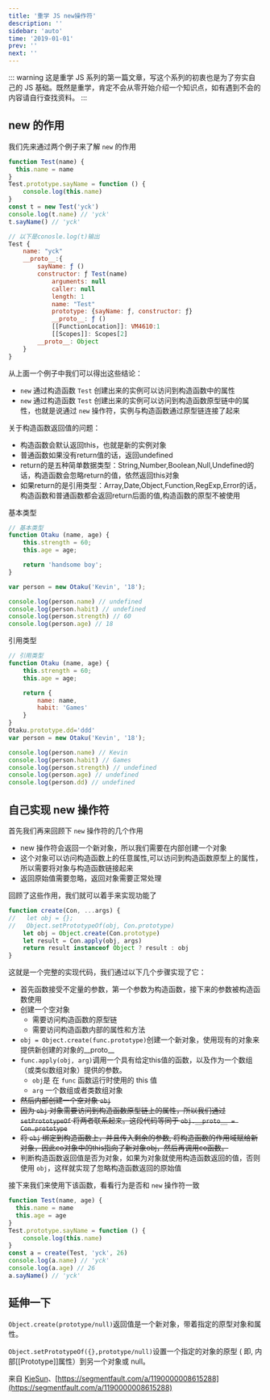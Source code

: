 ```yaml
---
title: '重学 JS new操作符'
description: ''
sidebar: 'auto'
time: '2019-01-01'
prev: ''
next: ''
---
```


::: warning
这是重学 JS 系列的第一篇文章，写这个系列的初衷也是为了夯实自己的 JS 基础。既然是重学，肯定不会从零开始介绍一个知识点，如有遇到不会的内容请自行查找资料。
:::

## new 的作用

我们先来通过两个例子来了解 `new` 的作用

``` js
function Test(name) {
  this.name = name
}
Test.prototype.sayName = function () {
    console.log(this.name)
}
const t = new Test('yck')
console.log(t.name) // 'yck'
t.sayName() // 'yck'

// 以下是conosle.log(t)输出
Test {
    name: "yck"
    __proto__:{
        sayName: ƒ ()
        constructor: ƒ Test(name)
            arguments: null
            caller: null
            length: 1
            name: "Test"
            prototype: {sayName: ƒ, constructor: ƒ}
            __proto__: ƒ ()
            [[FunctionLocation]]: VM4610:1
            [[Scopes]]: Scopes[2]
        __proto__: Object
    }
}
```

从上面一个例子中我们可以得出这些结论：

+ `new` 通过构造函数 `Test` 创建出来的实例可以访问到构造函数中的属性
+ `new` 通过构造函数 `Test` 创建出来的实例可以访问到构造函数原型链中的属性，也就是说通过 `new` 操作符，实例与构造函数通过原型链连接了起来

关于构造函数返回值的问题：

+ 构造函数会默认返回this，也就是新的实例对象
+ 普通函数如果没有return值的话，返回undefined
+ return的是五种简单数据类型：String,Number,Boolean,Null,Undefined的话，构造函数会忽略return的值，依然返回this对象
+ 如果return的是引用类型：Array,Date,Object,Function,RegExp,Error的话，构造函数和普通函数都会返回return后面的值,构造函数的原型不被使用

基本类型

``` js
// 基本类型
function Otaku (name, age) {
    this.strength = 60;
    this.age = age;

    return 'handsome boy';
}

var person = new Otaku('Kevin', '18');

console.log(person.name) // undefined
console.log(person.habit) // undefined
console.log(person.strength) // 60
console.log(person.age) // 18

```

引用类型

``` js
// 引用类型
function Otaku (name, age) {
    this.strength = 60;
    this.age = age;

    return {
        name: name,
        habit: 'Games'
    }
}
Otaku.prototype.dd='ddd'
var person = new Otaku('Kevin', '18');

console.log(person.name) // Kevin
console.log(person.habit) // Games
console.log(person.strength) // undefined
console.log(person.age) // undefined
console.log(person.dd) // undefined
```

## 自己实现 new 操作符

首先我们再来回顾下 `new` 操作符的几个作用

+ new 操作符会返回一个新对象，所以我们需要在内部创建一个对象
+ 这个对象可以访问构造函数上的任意属性,可以访问到构造函数原型上的属性，所以需要将对象与构造函数链接起来
+ 返回原始值需要忽略，返回对象需要正常处理

回顾了这些作用，我们就可以着手来实现功能了

```js
function create(Con, ...args) {
//   let obj = {};
//   Object.setPrototypeOf(obj, Con.prototype)
    let obj = Object.create(Con.prototype)
    let result = Con.apply(obj, args)
    return result instanceof Object ? result : obj
}
```

这就是一个完整的实现代码，我们通过以下几个步骤实现了它：

+ 首先函数接受不定量的参数，第一个参数为构造函数，接下来的参数被构造函数使用
+ 创建一个空对象
    - 需要访问构造函数的原型链
    - 需要访问构造函数内部的属性和方法
+ `obj = Object.create(func.prototype)`创建一个新对象，使用现有的对象来提供新创建的对象的__proto__
+ `func.apply(obj, arg)`调用一个具有给定this值的函数，以及作为一个数组（或类似数组对象）提供的参数。
    - `obj`是 在 `func` 函数运行时使用的 this 值
    - `arg` 一个数组或者类数组对象
+ ~~然后内部创建一个空对象 `obj`~~
+ ~~因为 `obj` 对象需要访问到构造函数原型链上的属性，所以我们通过 `setPrototypeOf` 将两者联系起来。这段代码等同于 `obj.__proto__ = Con.prototype`~~
+ ~~将 `obj` 绑定到构造函数上，并且传入剩余的参数, 将构造函数的作用域赋给新对象，因此co对象中的this指向了新对象obj，然后再调用co函数。~~
+ 判断构造函数返回值是否为对象，如果为对象就使用构造函数返回的值，否则使用 `obj`，这样就实现了忽略构造函数返回的原始值

接下来我们来使用下该函数，看看行为是否和 `new` 操作符一致

``` js
function Test(name, age) {
  this.name = name
  this.age = age
}
Test.prototype.sayName = function () {
    console.log(this.name)
}
const a = create(Test, 'yck', 26)
console.log(a.name) // 'yck'
console.log(a.age) // 26
a.sayName() // 'yck'
```

## 延伸一下

`Object.create(prototype/null)`返回值是一个新对象，带着指定的原型对象和属性。

`Object.setPrototypeOf({},prototype/null)`设置一个指定的对象的原型 ( 即, 内部[[Prototype]]属性）到另一个对象或  null。


来自 [KieSun](https://github.com/KieSun/Dream)、[https://segmentfault.com/a/1190000008615288](https://segmentfault.com/a/1190000008615288)